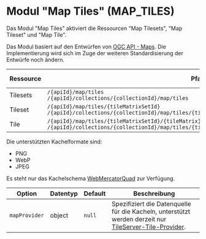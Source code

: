 # Modul "Map Tiles" (MAP_TILES)

Das Modul "Map Tiles" aktiviert die Ressourcen "Map Tilesets", "Map Tileset" und "Map Tile".

Das Modul basiert auf den Entwürfen von [OGC API - Maps](https://github.com/opengeospatial/OGC-API-Maps). Die Implementierung wird sich im Zuge der weiteren Standardisierung der Entwürfe noch ändern.

|Ressource |Pfad |HTTP-Methode |Unterstützte Ausgabeformate
| --- | --- | --- | ---
|Tilesets |`/{apiId}/map/tiles`<br>`/{apiId}/collections/{collectionId}/map/tiles`|GET |HTML, JSON
|Tileset |`/{apiId}/map/tiles/{tileMatrixSetId}`<br>`/{apiId}/collections/{collectionId}/map/tiles/{tileMatrixSetId}` |GET |JSON, TileJSON
|Tile |`/{apiId}/map/tiles/{tileMatrixSetId}/{tileMatrix}/{tileRow}/{tileCol}`<br>`/{apiId}/collections/{collectionId}/map/tiles/{tileMatrixSetId}/{tileMatrix}/{tileRow}/{tileCol}` |GET |Kachelformate

Die unterstützten Kachelformate sind:

- PNG
- WebP
- JPEG

Es steht nur das Kachelschema [WebMercatorQuad](http://docs.opengeospatial.org/is/17-083r2/17-083r2.html#62) zur Verfügung.

|Option |Datentyp |Default |Beschreibung
| --- | --- | --- | ---
|`mapProvider` |object |`null` |Spezifiziert die Datenquelle für die Kacheln, unterstützt werden derzeit nur [TileServer-Tile-Provider](tiles.md#tile-provider-tileserver).
